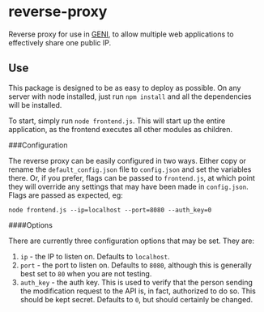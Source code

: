 reverse-proxy
=============

Reverse proxy for use in [GENI](http://www.geni.net/), to allow multiple web applications to effectively share one public IP.

Use
---

This package is designed to be as easy to deploy as possible.  On any server with node installed, just run `npm install` and all the dependencies will be installed.

To start, simply run `node frontend.js`.  This will start up the entire application, as the frontend executes all other modules as children.

###Configuration

The reverse proxy can be easily configured in two ways.  Either copy or rename the `default_config.json` file to `config.json` and set the variables there.  Or, if you prefer, flags can be passed to `frontend.js`, at which point they will override any settings that may have been made in `config.json`.  Flags are passed as expected, eg:

```
node frontend.js --ip=localhost --port=8080 --auth_key=0
```

####Options

There are currently three configuration options that may be set.  They are:

1.  `ip` - the IP to listen on.  Defaults to `localhost`.
2.  `port` - the port to listen on.  Defaults to `8080`, although this is generally best set to `80` when you are not testing.
3.  `auth_key` - the auth key.  This is used to verify that the person sending the modification request to the API is, in fact, authorized to do so.  This should be kept secret.  Defaults to `0`, but should certainly be changed.
